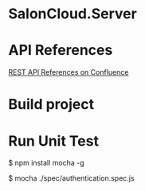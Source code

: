 SalonCloud.Server
=================

API References
==============

[REST API References on
Confluence](https://smisyteam.atlassian.net/wiki/display/SC/REST+API+References)

Build project
=============

Run Unit Test
=============

$ npm install mocha -g

$ mocha ./spec/authentication.spec.js
